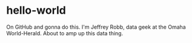 # hello-world
On GitHub and gonna do this. 
I'm Jeffrey Robb, data geek at the Omaha World-Herald. About to amp up this data thing.
